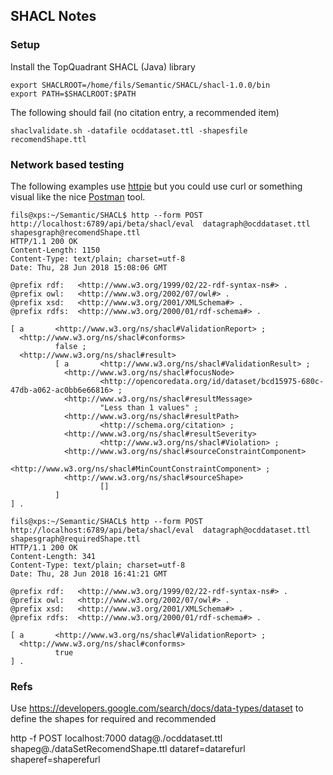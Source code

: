 ## SHACL Notes

### Setup
Install the TopQuadrant SHACL (Java) library

```
export SHACLROOT=/home/fils/Semantic/SHACL/shacl-1.0.0/bin
export PATH=$SHACLROOT:$PATH 
```
The following should fail (no citation entry, a recommended item)
```
shaclvalidate.sh -datafile ocddataset.ttl -shapesfile recomendShape.ttl
```

### Network based testing
The following examples use [httpie](https://github.com/jakubroztocil/httpie/) but you could 
use curl or something visual like the nice [Postman](https://www.getpostman.com/) tool.  


```
fils@xps:~/Semantic/SHACL$ http --form POST http://localhost:6789/api/beta/shacl/eval  datagraph@ocddataset.ttl  shapesgraph@recomendShape.ttl
HTTP/1.1 200 OK
Content-Length: 1150
Content-Type: text/plain; charset=utf-8
Date: Thu, 28 Jun 2018 15:08:06 GMT

@prefix rdf:   <http://www.w3.org/1999/02/22-rdf-syntax-ns#> .
@prefix owl:   <http://www.w3.org/2002/07/owl#> .
@prefix xsd:   <http://www.w3.org/2001/XMLSchema#> .
@prefix rdfs:  <http://www.w3.org/2000/01/rdf-schema#> .

[ a       <http://www.w3.org/ns/shacl#ValidationReport> ;
  <http://www.w3.org/ns/shacl#conforms>
          false ;
  <http://www.w3.org/ns/shacl#result>
          [ a       <http://www.w3.org/ns/shacl#ValidationResult> ;
            <http://www.w3.org/ns/shacl#focusNode>
                    <http://opencoredata.org/id/dataset/bcd15975-680c-47db-a062-ac0bb6e66816> ;
            <http://www.w3.org/ns/shacl#resultMessage>
                    "Less than 1 values" ;
            <http://www.w3.org/ns/shacl#resultPath>
                    <http://schema.org/citation> ;
            <http://www.w3.org/ns/shacl#resultSeverity>
                    <http://www.w3.org/ns/shacl#Violation> ;
            <http://www.w3.org/ns/shacl#sourceConstraintComponent>
                    <http://www.w3.org/ns/shacl#MinCountConstraintComponent> ;
            <http://www.w3.org/ns/shacl#sourceShape>
                    []
          ]
] .
```




```
fils@xps:~/Semantic/SHACL$ http --form POST http://localhost:6789/api/beta/shacl/eval  datagraph@ocddataset.ttl  shapesgraph@requiredShape.ttl
HTTP/1.1 200 OK
Content-Length: 341
Content-Type: text/plain; charset=utf-8
Date: Thu, 28 Jun 2018 16:41:21 GMT

@prefix rdf:   <http://www.w3.org/1999/02/22-rdf-syntax-ns#> .
@prefix owl:   <http://www.w3.org/2002/07/owl#> .
@prefix xsd:   <http://www.w3.org/2001/XMLSchema#> .
@prefix rdfs:  <http://www.w3.org/2000/01/rdf-schema#> .

[ a       <http://www.w3.org/ns/shacl#ValidationReport> ;
  <http://www.w3.org/ns/shacl#conforms>
          true
] .
```




### Refs
Use https://developers.google.com/search/docs/data-types/dataset to define the shapes for 
required and recommended


http -f POST localhost:7000 datag@./ocddataset.ttl shapeg@./dataSetRecomendShape.ttl dataref=datarefurl  shaperef=shaperefurl
